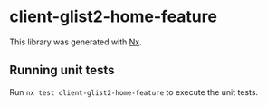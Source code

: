 # client-glist2-home-feature

This library was generated with [Nx](https://nx.dev).

## Running unit tests

Run `nx test client-glist2-home-feature` to execute the unit tests.
